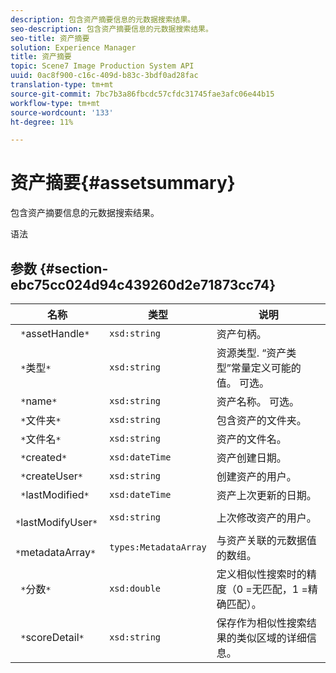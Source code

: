```yaml
---
description: 包含资产摘要信息的元数据搜索结果。
seo-description: 包含资产摘要信息的元数据搜索结果。
seo-title: 资产摘要
solution: Experience Manager
title: 资产摘要
topic: Scene7 Image Production System API
uuid: 0ac8f900-c16c-409d-b83c-3bdf0ad28fac
translation-type: tm+mt
source-git-commit: 7bc7b3a86fbcdc57cfdc31745fae3afc06e44b15
workflow-type: tm+mt
source-wordcount: '133'
ht-degree: 11%

---
```



# 资产摘要{#assetsummary}

包含资产摘要信息的元数据搜索结果。

语法

## 参数 {#section-ebc75cc024d94c439260d2e71873cc74}

| 名称 | 类型 | 说明 |
|---|---|---|
| ` *`assetHandle`*` | `xsd:string` | 资产句柄。 |
| ` *`类型`*` | `xsd:string` | 资源类型. “资产类型”常量定义可能的值。 可选。 |
| ` *`name`*` | `xsd:string` | 资产名称。 可选。 |
| ` *`文件夹`*` | `xsd:string` | 包含资产的文件夹。 |
| ` *`文件名`*` | `xsd:string` | 资产的文件名。 |
| ` *`created`*` | `xsd:dateTime` | 资产创建日期。 |
| ` *`createUser`*` | `xsd:string` | 创建资产的用户。 |
| ` *`lastModified`*` | `xsd:dateTime` | 资产上次更新的日期。 |
| ` *`lastModifyUser`*` | `xsd:string` | 上次修改资产的用户。 |
| ` *`metadataArray`*` | `types:MetadataArray` | 与资产关联的元数据值的数组。 |
| ` *`分数`*` | `xsd:double` | 定义相似性搜索时的精度（0 =无匹配，1 =精确匹配）。 |
| ` *`scoreDetail`*` | `xsd:string` | 保存作为相似性搜索结果的类似区域的详细信息。 |

